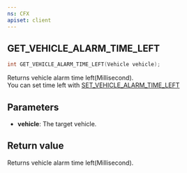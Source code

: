 ```yaml
---
ns: CFX
apiset: client
---
```

## GET_VEHICLE_ALARM_TIME_LEFT

```c
int GET_VEHICLE_ALARM_TIME_LEFT(Vehicle vehicle);
```
Returns vehicle alarm time left(Millisecond).  
You can set time left with [SET_VEHICLE_ALARM_TIME_LEFT](#_0xC108EE6F)

## Parameters
* **vehicle**: The target vehicle.

## Return value
Returns vehicle alarm time left(Millisecond).
